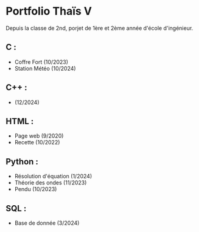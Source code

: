 # Portfolio Thaïs V

Depuis la classe de 2nd, porjet de 1ère et 2ème année d'école d'ingénieur.

## C :
- Coffre Fort (10/2023)
- Station Météo (10/2024)

## C++ :
-  (12/2024)

## HTML :
- Page web (9/2020)
- Recette (10/2022)

## Python :
- Résolution d'équation (1/2024)
- Théorie des ondes (11/2023)
- Pendu (10/2023)

## SQL : 
- Base de donnée (3/2024)
